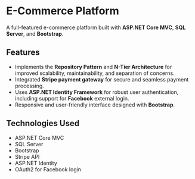 # E-Commerce Platform

A full-featured e-commerce platform built with **ASP.NET Core MVC**, **SQL Server**, and **Bootstrap**.

## Features

- Implements the **Repository Pattern** and **N-Tier Architecture** for improved scalability, maintainability, and separation of concerns.
- Integrated **Stripe payment gateway** for secure and seamless payment processing.
- Uses **ASP.NET Identity Framework** for robust user authentication, including support for **Facebook** external login.
- Responsive and user-friendly interface designed with **Bootstrap**.

## Technologies Used

- ASP.NET Core MVC
- SQL Server
- Bootstrap
- Stripe API
- ASP.NET Identity
- OAuth2 for Facebook login
